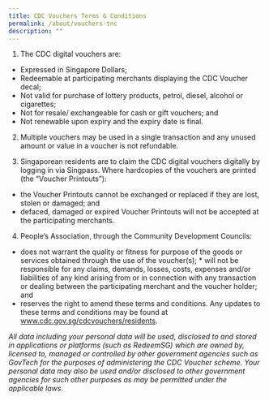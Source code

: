 ```yaml
---
title: CDC Vouchers Terms & Conditions
permalink: /about/vouchers-tnc
description: ""
---
```

1. The CDC digital vouchers are: 
* Expressed in Singapore Dollars; 
* Redeemable at participating merchants displaying the CDC Voucher decal; 
* Not valid for purchase of lottery products, petrol, diesel, alcohol or cigarettes;
*  Not for resale/ exchangeable for cash or gift vouchers; and 
*  Not renewable upon expiry and the expiry date is final.

2. Multiple vouchers may be used in a single transaction and any unused amount or value in a voucher is not refundable.


3. Singaporean residents are to claim the CDC digital vouchers digitally by logging in via Singpass. Where hardcopies of the vouchers are printed (the “Voucher Printouts”): 
* the Voucher Printouts cannot be exchanged or replaced if they are lost, stolen or damaged; and
* defaced, damaged or expired Voucher Printouts will not be accepted at the participating merchants. 

4. People’s Association, through the Community Development Councils: 
* does not warrant the quality or fitness for purpose of the goods or services obtained through the use of the voucher(s); * will not be responsible for any claims, demands, losses, costs, expenses and/or liabilities of any kind arising from or in connection with any transaction or dealing between the participating merchant and the voucher holder; and 
* reserves the right to amend these terms and conditions. Any updates to these terms and conditions may be found at www.cdc.gov.sg/cdcvouchers/residents.

*All data including your personal data will be used, disclosed to and stored in applications or platforms (such as RedeemSG) which are owned by, licensed to, managed or controlled by other government agencies such as GovTech for the purposes of administering the CDC Voucher scheme. Your personal data may also be used and/or disclosed to other government agencies for such other purposes as may be permitted under the applicable laws.*